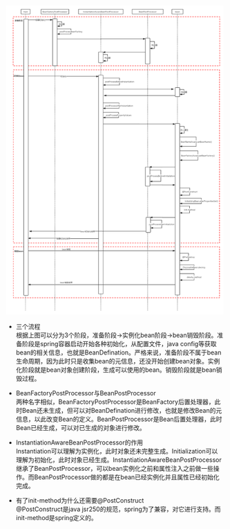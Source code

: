 ![image](https://github.com/jmilktea/jmilktea/blob/master/%E5%9F%BA%E7%A1%80/images/spring%20bean%20life%20cycle.png)  

- 三个流程   
根据上图可以分为3个阶段，准备阶段->实例化bean阶段->bean销毁阶段。准备阶段是spring容器启动开始各种初始化，从配置文件，java config等获取bean的相关信息，也就是BeanDefination。严格来说，准备阶段不属于bean生命周期，因为此时只是收集bean的元信息，还没开始创建bean对象。实例化阶段就是bean对象创建阶段，生成可以使用的bean。销毁阶段就是bean销毁过程。

- BeanFactoryPostProcessor与BeanPostProcessor   
两种名字相似，BeanFactoryPostProcessor是BeanFactory后置处理器，此时Bean还未生成，但可以对BeanDefination进行修改，也就是修改Bean的元信息，以此改变Bean的定义。BeanPostProcessor是Bean后置处理器，此时Bean已经生成，可以对已生成的对象进行修改。  

- InstantiationAwareBeanPostProcessor的作用     
Instantiation可以理解为实例化，此时对象还未完整生成。Initialization可以理解为初始化，此时对象已经生成。InstantiationAwareBeanPostProcessor继承了BeanPostProcessor，可以bean实例化之前和属性注入之前做一些操作。而BeanPostProcessor做的都是在bean已经实例化并且属性已经初始化完成。

- 有了init-method为什么还需要@PostConstruct  
@PostConstruct是java jsr250的规范，spring为了兼容，对它进行支持。而init-method是spring定义的。
